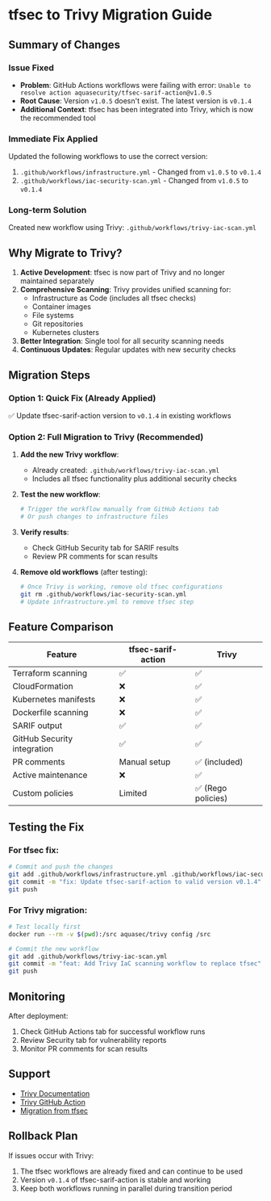 # tfsec to Trivy Migration Guide

## Summary of Changes

### Issue Fixed

- **Problem**: GitHub Actions workflows were failing with error:
  `Unable to resolve action aquasecurity/tfsec-sarif-action@v1.0.5`
- **Root Cause**: Version `v1.0.5` doesn't exist. The latest version is `v0.1.4`
- **Additional Context**: tfsec has been integrated into Trivy, which is now the recommended tool

### Immediate Fix Applied

Updated the following workflows to use the correct version:

1. `.github/workflows/infrastructure.yml` - Changed from `v1.0.5` to `v0.1.4`
2. `.github/workflows/iac-security-scan.yml` - Changed from `v1.0.5` to `v0.1.4`

### Long-term Solution

Created new workflow using Trivy: `.github/workflows/trivy-iac-scan.yml`

## Why Migrate to Trivy?

1. **Active Development**: tfsec is now part of Trivy and no longer maintained separately
2. **Comprehensive Scanning**: Trivy provides unified scanning for:
   - Infrastructure as Code (includes all tfsec checks)
   - Container images
   - File systems
   - Git repositories
   - Kubernetes clusters
3. **Better Integration**: Single tool for all security scanning needs
4. **Continuous Updates**: Regular updates with new security checks

## Migration Steps

### Option 1: Quick Fix (Already Applied)

✅ Update tfsec-sarif-action version to `v0.1.4` in existing workflows

### Option 2: Full Migration to Trivy (Recommended)

1. **Add the new Trivy workflow**:
   - Already created: `.github/workflows/trivy-iac-scan.yml`
   - Includes all tfsec functionality plus additional security checks

2. **Test the new workflow**:

   ```bash
   # Trigger the workflow manually from GitHub Actions tab
   # Or push changes to infrastructure files
   ```

3. **Verify results**:
   - Check GitHub Security tab for SARIF results
   - Review PR comments for scan results

4. **Remove old workflows** (after testing):
   ```bash
   # Once Trivy is working, remove old tfsec configurations
   git rm .github/workflows/iac-security-scan.yml
   # Update infrastructure.yml to remove tfsec step
   ```

## Feature Comparison

| Feature                     | tfsec-sarif-action | Trivy              |
| --------------------------- | ------------------ | ------------------ |
| Terraform scanning          | ✅                 | ✅                 |
| CloudFormation              | ❌                 | ✅                 |
| Kubernetes manifests        | ❌                 | ✅                 |
| Dockerfile scanning         | ❌                 | ✅                 |
| SARIF output                | ✅                 | ✅                 |
| GitHub Security integration | ✅                 | ✅                 |
| PR comments                 | Manual setup       | ✅ (included)      |
| Active maintenance          | ❌                 | ✅                 |
| Custom policies             | Limited            | ✅ (Rego policies) |

## Testing the Fix

### For tfsec fix:

```bash
# Commit and push the changes
git add .github/workflows/infrastructure.yml .github/workflows/iac-security-scan.yml
git commit -m "fix: Update tfsec-sarif-action to valid version v0.1.4"
git push
```

### For Trivy migration:

```bash
# Test locally first
docker run --rm -v $(pwd):/src aquasec/trivy config /src

# Commit the new workflow
git add .github/workflows/trivy-iac-scan.yml
git commit -m "feat: Add Trivy IaC scanning workflow to replace tfsec"
git push
```

## Monitoring

After deployment:

1. Check GitHub Actions tab for successful workflow runs
2. Review Security tab for vulnerability reports
3. Monitor PR comments for scan results

## Support

- [Trivy Documentation](https://aquasecurity.github.io/trivy/)
- [Trivy GitHub Action](https://github.com/aquasecurity/trivy-action)
- [Migration from tfsec](https://github.com/aquasecurity/trivy/discussions/2907)

## Rollback Plan

If issues occur with Trivy:

1. The tfsec workflows are already fixed and can continue to be used
2. Version `v0.1.4` of tfsec-sarif-action is stable and working
3. Keep both workflows running in parallel during transition period
